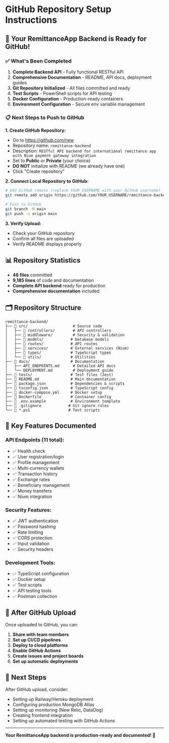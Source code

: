 # GitHub Repository Setup Instructions

## 🚀 Your RemittanceApp Backend is Ready for GitHub!

### ✅ What's Been Completed

1. **Complete Backend API** - Fully functional RESTful API
2. **Comprehensive Documentation** - README, API docs, deployment guides
3. **Git Repository Initialized** - All files committed and ready
4. **Test Scripts** - PowerShell scripts for API testing
5. **Docker Configuration** - Production-ready containers
6. **Environment Configuration** - Secure env variable management

### 📋 Next Steps to Push to GitHub

**1. Create GitHub Repository:**
- Go to https://github.com/new
- Repository name: `remittance-backend`
- Description: `RESTful API backend for international remittance app with Nium payment gateway integration`
- Set to **Public** or **Private** (your choice)
- **DO NOT** initialize with README (we already have one)
- Click "Create repository"

**2. Connect Local Repository to GitHub:**
```bash
# Add GitHub remote (replace YOUR_USERNAME with your GitHub username)
git remote add origin https://github.com/YOUR_USERNAME/remittance-backend.git

# Push to GitHub
git branch -M main
git push -u origin main
```

**3. Verify Upload:**
- Check your GitHub repository
- Confirm all files are uploaded
- Verify README displays properly

## 📊 Repository Statistics

- **46 files** committed
- **9,185 lines** of code and documentation
- **Complete API backend** ready for production
- **Comprehensive documentation** included

## 🗂️ Repository Structure

```
remittance-backend/
├── 📁 src/                    # Source code
│   ├── 📁 controllers/        # API controllers
│   ├── 📁 middleware/         # Security & validation
│   ├── 📁 models/            # Database models
│   ├── 📁 routes/            # API routes
│   ├── 📁 services/          # External services (Nium)
│   ├── 📁 types/             # TypeScript types
│   └── 📁 utils/             # Utilities
├── 📁 docs/                  # Documentation
│   ├── API_ENDPOINTS.md      # Detailed API docs
│   └── DEPLOYMENT.md         # Deployment guide
├── 📁 tests/                 # Test files (Jest)
├── 📄 README.md              # Main documentation
├── 📄 package.json           # Dependencies & scripts
├── 📄 tsconfig.json          # TypeScript config
├── 📄 docker-compose.yml     # Docker setup
├── 📄 Dockerfile             # Container config
├── 📄 .env.example           # Environment template
├── 📄 .gitignore            # Git ignore rules
└── 📄 *.ps1                 # Test scripts
```

## 🎯 Key Features Documented

### **API Endpoints (11 total):**
- ✅ Health check
- ✅ User registration/login
- ✅ Profile management
- ✅ Multi-currency wallets
- ✅ Transaction history
- ✅ Exchange rates
- ✅ Beneficiary management
- ✅ Money transfers
- ✅ Nium integration

### **Security Features:**
- ✅ JWT authentication
- ✅ Password hashing
- ✅ Rate limiting
- ✅ CORS protection
- ✅ Input validation
- ✅ Security headers

### **Development Tools:**
- ✅ TypeScript configuration
- ✅ Docker setup
- ✅ Test scripts
- ✅ API testing tools
- ✅ Postman collection

## 🚀 After GitHub Upload

Once uploaded to GitHub, you can:

1. **Share with team members**
2. **Set up CI/CD pipelines**
3. **Deploy to cloud platforms**
4. **Enable GitHub Actions**
5. **Create issues and project boards**
6. **Set up automatic deployments**

## 🔗 Next Steps

After GitHub upload, consider:
- Setting up Railway/Heroku deployment
- Configuring production MongoDB Atlas
- Setting up monitoring (New Relic, DataDog)
- Creating frontend integration
- Setting up automated testing with GitHub Actions

---

**Your RemittanceApp backend is production-ready and documented! 🎉**
